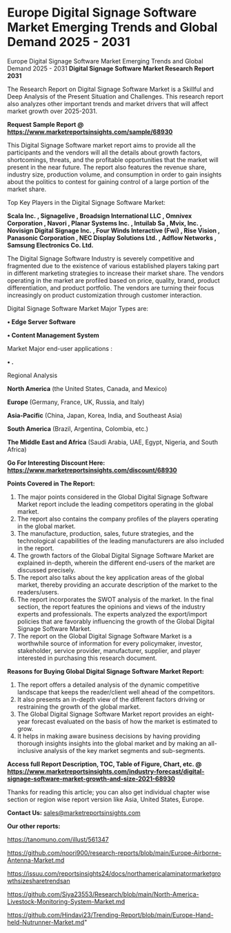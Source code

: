 # Europe Digital Signage Software Market Emerging Trends and Global Demand 2025 - 2031
Europe Digital Signage Software Market Emerging Trends and Global Demand 2025 - 2031
<strong>Digital Signage Software Market Research Report 2031</strong>

The Research Report on Digital Signage Software Market is a Skillful and Deep Analysis of the Present Situation and Challenges. This research report also analyzes other important trends and market drivers that will affect market growth over 2025-2031.

<strong>Request Sample Report @ <a href=https://www.marketreportsinsights.com/sample/68930>https://www.marketreportsinsights.com/sample/68930</a></strong>

This Digital Signage Software market report aims to provide all the participants and the vendors will all the details about growth factors, shortcomings, threats, and the profitable opportunities that the market will present in the near future. The report also features the revenue share, industry size, production volume, and consumption in order to gain insights about the politics to contest for gaining control of a large portion of the market share.

Top Key Players in the Digital Signage Software Market:

<strong>Scala Inc. , Signagelive , Broadsign International LLC , Omnivex Corporation , Navori , Planar Systems Inc. , Intuilab Sa , Mvix, Inc. , Novisign Digital Signage Inc. , Four Winds Interactive (Fwi) , Rise Vision , Panasonic Corporation , NEC Display Solutions Ltd. , Adflow Networks , Samsung Electronics Co. Ltd.</strong>

The Digital Signage Software Industry is severely competitive and fragmented due to the existence of various established players taking part in different marketing strategies to increase their market share. The vendors operating in the market are profiled based on price, quality, brand, product differentiation, and product portfolio. The vendors are turning their focus increasingly on product customization through customer interaction.

Digital Signage Software Market Major Types are:

<strong>• Edge Server Software

• Content Management System</strong>

Market Major end-user applications :

<strong>• .</strong>

Regional Analysis

</u><strong><b>North America</b></strong> (the United States, Canada, and Mexico)

<strong><b>Europe </b></strong>(Germany, France, UK, Russia, and Italy)

<strong><b>Asia-Pacific</b></strong> (China, Japan, Korea, India, and Southeast Asia)

<strong><b>South America</b></strong> (Brazil, Argentina, Colombia, etc.)

<strong><b>The Middle East and Africa</b></strong> (Saudi Arabia, UAE, Egypt, Nigeria, and South Africa)

<strong>Go For Interesting Discount Here: <a href=https://www.marketreportsinsights.com/discount/68930>https://www.marketreportsinsights.com/discount/68930</a></strong>

<strong>Points Covered in The Report:</strong>
<ol>
  <li>The major points considered in the Global Digital Signage Software Market report include the leading competitors operating in the global market.</li>
  <li>The report also contains the company profiles of the players operating in the global market.</li>
  <li>The manufacture, production, sales, future strategies, and the technological capabilities of the leading manufacturers are also included in the report.</li>
  <li>The growth factors of the Global Digital Signage Software Market are explained in-depth, wherein the different end-users of the market are discussed precisely.</li>
  <li>The report also talks about the key application areas of the global market, thereby providing an accurate description of the market to the readers/users.</li>
  <li>The report incorporates the SWOT analysis of the market. In the final section, the report features the opinions and views of the industry experts and professionals. The experts analyzed the export/import policies that are favorably influencing the growth of the Global Digital Signage Software Market.</li>
  <li>The report on the Global Digital Signage Software Market is a worthwhile source of information for every policymaker, investor, stakeholder, service provider, manufacturer, supplier, and player interested in purchasing this research document.</li>
</ol>
<strong>Reasons for Buying Global Digital Signage Software Market Report:</strong>

<ol>
  <li>The report offers a detailed analysis of the dynamic competitive landscape that keeps the reader/client well ahead of the competitors.</li>
  <li>It also presents an in-depth view of the different factors driving or restraining the growth of the global market.</li>
  <li>The Global Digital Signage Software Market report provides an eight-year forecast evaluated on the basis of how the market is estimated to grow.</li>
  <li>It helps in making aware business decisions by having providing thorough insights insights into the global market and by making an all-inclusive analysis of the key market segments and sub-segments.</li>
</ol>
<strong>Access full Report Description, TOC, Table of Figure, Chart, etc. @ <a href=https://www.marketreportsinsights.com/industry-forecast/digital-signage-software-market-growth-and-size-2021-68930>https://www.marketreportsinsights.com/industry-forecast/digital-signage-software-market-growth-and-size-2021-68930</a></strong>


Thanks for reading this article; you can also get individual chapter wise section or region wise report version like Asia, United States, Europe.

<strong>Contact Us:</strong>
sales@marketreportsinsights.com

<strong>Our other reports:</strong>

<a href=https://tanomuno.com/illust/561347>https://tanomuno.com/illust/561347</a>

<a href=https://github.com/noori900/research-reports/blob/main/Europe-Airborne-Antenna-Market.md>https://github.com/noori900/research-reports/blob/main/Europe-Airborne-Antenna-Market.md</a>

<a href=https://issuu.com/reportsinsights24/docs/northamericalaminatormarketgrowthsizesharetrendsan>https://issuu.com/reportsinsights24/docs/northamericalaminatormarketgrowthsizesharetrendsan</a>

<a href=https://github.com/Siya23553/Research/blob/main/North-America-Livestock-Monitoring-System-Market.md>https://github.com/Siya23553/Research/blob/main/North-America-Livestock-Monitoring-System-Market.md</a>

<a href=https://github.com/Hindavi23/Trending-Report/blob/main/Europe-Hand-held-Nutrunner-Market.md>https://github.com/Hindavi23/Trending-Report/blob/main/Europe-Hand-held-Nutrunner-Market.md</a>"

